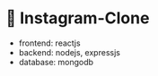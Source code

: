 # :tangerine: Instagram-Clone

* frontend: reactjs
* backend: nodejs, expressjs
* database: mongodb
